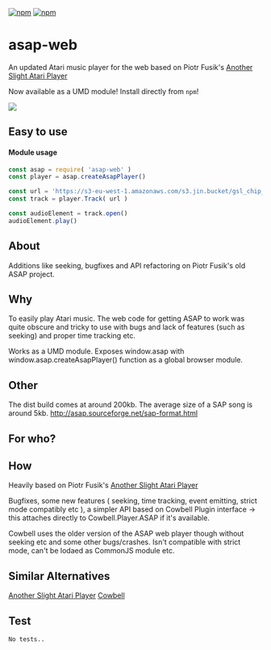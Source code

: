 [![npm](https://img.shields.io/npm/v/asap-web.svg?maxAge=3600&style=flat-square)](https://www.npmjs.com/package/asap-web)
[![npm](https://img.shields.io/npm/l/asap-web.svg?maxAge=3600&style=flat-square)](https://github.com/talmobi/asap-web/blob/master/LICENSE)

# asap-web
An updated Atari music player for the web based on Piotr Fusik's [Another Slight Atari Player](http://asap.sourceforge.net)

Now available as a UMD module! Install directly from `npm`!

![](https://i.imgur.com/01DY6rX.png)

## Easy to use

#### Module usage
```javascript
const asap = require( 'asap-web' )
const player = asap.createAsapPlayer()

const url = 'https://s3-eu-west-1.amazonaws.com/s3.jin.bucket/gsl_chip_archive/Grayscale/DrillDance.sap'
const track = player.Track( url )

const audioElement = track.open()
audioElement.play()
```

## About
Additions like seeking, bugfixes and API refactoring on Piotr Fusik's old ASAP project.

## Why
To easily play Atari music. The web code for getting ASAP to work was quite obscure and tricky to use with bugs and lack of features (such as seeking) and
proper time tracking etc.

Works as a UMD module. Exposes window.asap with window.asap.createAsapPlayer() function as a global browser module.

## Other
The dist build comes at around 200kb. The average size of a SAP song is around 5kb.
http://asap.sourceforge.net/sap-format.html

## For who?

## How
Heavily based on Piotr Fusik's [Another Slight Atari Player](http://asap.sourceforge.net)

Bugfixes, some new features ( seeking, time tracking, event emitting, strict mode compatibly etc ), a simpler API based on Cowbell Plugin interface -> this attaches directly to Cowbell.Player.ASAP if it's available.

Cowbell uses the older version of the ASAP web player though without seeking etc and some other bugs/crashes. Isn't compatible with strict mode, can't be lodaed as CommonJS module etc.

## Similar Alternatives
[Another Slight Atari Player](http://asap.sourceforge.net)
[Cowbell](https://github.com/demozoo/cowbell)

## Test
```
No tests..
```
